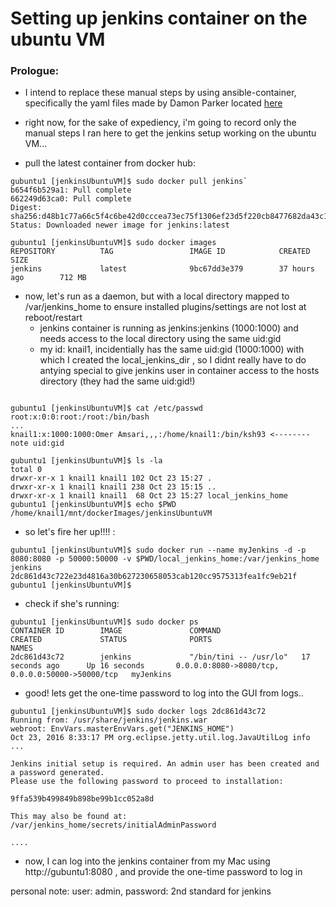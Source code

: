 # Setting up jenkins container on the ubuntu VM

### Prologue:
- I intend to replace these manual steps by using ansible-container, specifically the yaml files made by Damon Parker located [here](https://github.com/damonp/ansible-container-jenkins)
- right now, for the sake of expediency, i'm going to record only the manual steps I ran here to get the jenkins setup working on the ubuntu VM...

- pull the latest container from docker hub:

```
gubuntu1 [jenkinsUbuntuVM]$ sudo docker pull jenkins`
b654f6b529a1: Pull complete
662249d63ca0: Pull complete
Digest: sha256:d48b1c77a66c5f4c6be42d0cccea73ec75f1306ef23d5f220cb8477682da43c1
Status: Downloaded newer image for jenkins:latest
```
```
gubuntu1 [jenkinsUbuntuVM]$ sudo docker images
REPOSITORY          TAG                 IMAGE ID            CREATED             SIZE
jenkins             latest              9bc67dd3e379        37 hours ago        712 MB
```
- now, let's run as a daemon, but with a local directory mapped to /var/jenkins_home to ensure installed plugins/settings are not lost at reboot/restart
	* jenkins container is running as jenkins:jenkins (1000:1000) and needs access to the local directory using the same uid:gid
	* my id: knail1, incidentially has the same uid:gid (1000:1000) with which I created the local_jenkins_dir , so I didnt really have to do antying special to give jenkins user in container access to the hosts directory (they had the same uid:gid!)

```

gubuntu1 [jenkinsUbuntuVM]$ cat /etc/passwd
root:x:0:0:root:/root:/bin/bash
...
knail1:x:1000:1000:Omer Amsari,,,:/home/knail1:/bin/ksh93 <-------- note uid:gid
 
gubuntu1 [jenkinsUbuntuVM]$ ls -la
total 0
drwxr-xr-x 1 knail1 knail1 102 Oct 23 15:27 .
drwxr-xr-x 1 knail1 knail1 238 Oct 23 15:15 ..
drwxr-xr-x 1 knail1 knail1  68 Oct 23 15:27 local_jenkins_home
gubuntu1 [jenkinsUbuntuVM]$ echo $PWD
/home/knail1/mnt/dockerImages/jenkinsUbuntuVM
```

- so let's fire her up!!!! :
```
gubuntu1 [jenkinsUbuntuVM]$ sudo docker run --name myJenkins -d -p 8080:8080 -p 50000:50000 -v $PWD/local_jenkins_home:/var/jenkins_home jenkins
2dc861d43c722e23d4816a30b627230658053cab120cc9575313fea1fc9eb21f
gubuntu1 [jenkinsUbuntuVM]$

```

- check if she's running:
```
gubuntu1 [jenkinsUbuntuVM]$ sudo docker ps
CONTAINER ID        IMAGE               COMMAND                  CREATED             STATUS              PORTS                                              NAMES
2dc861d43c72        jenkins             "/bin/tini -- /usr/lo"   17 seconds ago      Up 16 seconds       0.0.0.0:8080->8080/tcp, 0.0.0.0:50000->50000/tcp   myJenkins

```

- good! lets get the one-time password to log into the GUI from logs..
```
gubuntu1 [jenkinsUbuntuVM]$ sudo docker logs 2dc861d43c72
Running from: /usr/share/jenkins/jenkins.war
webroot: EnvVars.masterEnvVars.get("JENKINS_HOME")
Oct 23, 2016 8:33:17 PM org.eclipse.jetty.util.log.JavaUtilLog info
...

Jenkins initial setup is required. An admin user has been created and a password generated.
Please use the following password to proceed to installation:

9ffa539b499849b898be99b1cc052a8d

This may also be found at: /var/jenkins_home/secrets/initialAdminPassword

....
```

- now, I can log into the jenkins container from my Mac using http://gubuntu1:8080 , and provide the one-time password to log in


personal note: user: admin, password: 2nd standard for jenkins

